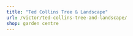 ```yaml
---
title: "Ted Collins Tree & Landscape"
url: /victor/ted-collins-tree-and-landscape/
shop: garden centre
---
```

